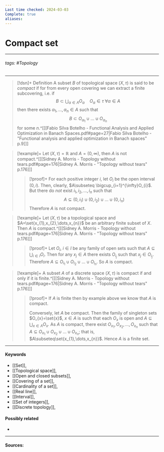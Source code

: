 ```yaml
---
Last time checked: 2024-03-03
Complete: true
aliases:
---
```

# Compact set
***
###### tags: #Topology 
***
>[!dsn]+ Definition
>A subset $B$ of topological space $(X,\tau)$ is said to be *compact* if for from every open covering we can extract a finite subcovering, i.e. if 
>$$B\subset\bigcup_{\alpha\in A}O_{\alpha}\quad O_{\alpha}\in\tau\;\forall\alpha\in A$$
>then there exists $\alpha_{1},\dots,\alpha_{n}\in A$ such that 
>$$B\subset O_{\alpha_{1}}\cup\dots\cup O_{\alpha_{n}}$$
>for some $n$.^[[[Fabio Silva Botelho - Functional Analysis and Applied Optimization in Banach Spaces.pdf#page=27|Fabio Silva Botelho - "Functional analysis and applied optimization in Banach spaces" p.9]]]

>[!example]+ 
>Let $(X,\tau)=\mathbb{R}$ and $A=(0,\infty)$, then $A$ is not compact.^[[[Sidney A. Morris - Topology without tears.pdf#page=176|Sidney A. Morris - "Topology without tears" p.176]]]
>
>>[!proof]+
>>For each positive integer $i$, let $O_{i}$ be the open interval $(0,i)$. Then, clearly, $A\subseteq \bigcup_{i=1}^{\infty}O_{i}$. But there do *not* exist $i_{1},i_{2},\dots,i_{n}$ such that 
>>$$A\subseteq(0,i_{1})\cup(0,i_{2})\cup\dots\cup(0,i_{n})$$
>>Therefore $A$ is not compact.

>[!example]+
>Let $(X,\tau)$ be a topological space and $A=\set{x_{1},x_{2},\dots,x_{n}}$ be an arbitrary finite subset of $X$. Then $A$ is compact.^[[[Sidney A. Morris - Topology without tears.pdf#page=176|Sidney A. Morris - "Topology without tears" p.176]]]
>
>>[!proof]+
>>Let $O_{i}$, $i\in I$ be any family of open sets such that $A\subseteq\bigcup_{i\in I}O_{i}$. Then for any $x_{j}\in A$ there exists $O_{i_{j}}$ such that $x_{j}\in O_{i_{j}}$. Therefore $A\subseteq O_{i_{1}}\cup O_{i_{2}}\cup\dots\cup O_{i_{n}}$. So $A$ is compact.

>[!example]+
>A subset $A$ of a discrete space $(X,\tau)$ is compact if and only if it is finite.^[[[Sidney A. Morris - Topology without tears.pdf#page=176|Sidney A. Morris - "Topology without tears" p.176]]]
>
>>[!proof]+
>>If $A$ is finite then by example above we know that $A$ is compact.
>>
>>Conversely, let $A$ be compact.  Then the family of singleton sets $O_{x}=\set{x}$, $x\in A$ is such that each $O_{x}$ is open and $A\subseteq\bigcup_{x\in A}O_{x}$. As $A$ is compact, there exist $O_{x_{1}},O_{x_{2}},\dots,O_{x_{n}}$ such that $A\subseteq O_{x_{1}}\cup O_{x_{2}}\cup\dots\cup O_{x_{n}}$; that is, $A\subseteq\set{x_{1},\dots,x_{n}}$. Hence $A$ is a finite set.
***
#### Keywords
- [[Set]],
- [[Topological space]],
- [[Open and closed subsets]],
- [[Covering of a set]],
- [[Cardinality of a set]],
- [[Real line]],
- [[Interval]],
- [[Set of integers]],
- [[Discrete topology]],
#### Possibly related
- 
***
#### Sources: